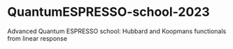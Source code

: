 # QuantumESPRESSO-school-2023
Advanced Quantum ESPRESSO school: Hubbard and Koopmans functionals from linear response
